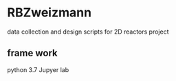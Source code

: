 # RBZweizmann
data collection and design scripts for 2D reactors project

## frame work
python 3.7
Jupyer lab
